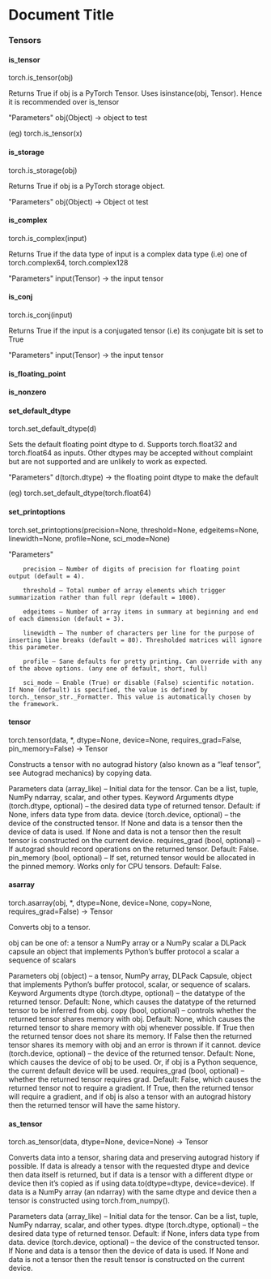# Document Title

### Tensors

#### is_tensor
torch.is_tensor(obj)

Returns True if obj is a PyTorch Tensor. Uses isinstance(obj, Tensor). Hence it is recommended over is_tensor

"Parameters"
    obj(Object) -> object to test
    
(eg) torch.is_tensor(x)

#### is_storage
torch.is_storage(obj)

Returns True if obj is a PyTorch storage object.

"Parameters"
    obj(Object) -> Object ot test
    
#### is_complex
torch.is_complex(input)

Returns True if the data type of input is a complex data type (i.e) one of torch.complex64, torch.complex128

"Parameters"
    input(Tensor) -> the input tensor

#### is_conj
torch.is_conj(input)

Returns True if the input is a conjugated tensor (i.e) its conjugate bit is set to True

"Parameters"
    input(Tensor) -> the input tensor
    
#### is_floating_point
#### is_nonzero
#### set_default_dtype
torch.set_default_dtype(d)

Sets the default floating point dtype to d. Supports torch.float32 and torch.float64 as inputs. Other dtypes may be accepted without complaint but are not supported and are unlikely to work as expected.

"Parameters"
    d(torch.dtype) -> the floating point dtype to make the default
    
(eg) torch.set_default_dtype(torch.float64)

#### set_printoptions
torch.set_printoptions(precision=None, threshold=None, edgeitems=None, linewidth=None, profile=None, sci_mode=None)

"Parameters"
    

        precision – Number of digits of precision for floating point output (default = 4).

        threshold – Total number of array elements which trigger summarization rather than full repr (default = 1000).

        edgeitems – Number of array items in summary at beginning and end of each dimension (default = 3).

        linewidth – The number of characters per line for the purpose of inserting line breaks (default = 80). Thresholded matrices will ignore this parameter.

        profile – Sane defaults for pretty printing. Can override with any of the above options. (any one of default, short, full)

        sci_mode – Enable (True) or disable (False) scientific notation. If None (default) is specified, the value is defined by torch._tensor_str._Formatter. This value is automatically chosen by the framework.

#### tensor
torch.tensor(data, *, dtype=None, device=None, requires_grad=False, pin_memory=False) → Tensor

Constructs a tensor with no autograd history (also known as a “leaf tensor”, see Autograd mechanics) by copying data.


Parameters
    data (array_like) – Initial data for the tensor. Can be a list, tuple, NumPy ndarray, scalar, and other types.
Keyword Arguments
        dtype (torch.dtype, optional) – the desired data type of returned tensor. Default: if None, infers data type from data.
        device (torch.device, optional) – the device of the constructed tensor. If None and data is a tensor then the device of data is used. If None and data is not a tensor then the result tensor is constructed on the current device.
        requires_grad (bool, optional) – If autograd should record operations on the returned tensor. Default: False.
        pin_memory (bool, optional) – If set, returned tensor would be allocated in the pinned memory. Works only for CPU tensors. Default: False.

#### asarray
torch.asarray(obj, *, dtype=None, device=None, copy=None, requires_grad=False) → Tensor

Converts obj to a tensor.

obj can be one of:
    a tensor
    a NumPy array or a NumPy scalar
    a DLPack capsule
    an object that implements Python’s buffer protocol
    a scalar
    a sequence of scalars


Parameters
    obj (object) – a tensor, NumPy array, DLPack Capsule, object that implements Python’s buffer protocol, scalar, or sequence of scalars.
Keyword Arguments
        dtype (torch.dtype, optional) – the datatype of the returned tensor. Default: None, which causes the datatype of the returned tensor to be inferred from obj.
        copy (bool, optional) – controls whether the returned tensor shares memory with obj. Default: None, which causes the returned tensor to share memory with obj whenever possible. If True then the returned tensor does not share its memory. If False then the returned tensor shares its memory with obj and an error is thrown if it cannot.
        device (torch.device, optional) – the device of the returned tensor. Default: None, which causes the device of obj to be used. Or, if obj is a Python sequence, the current default device will be used.
        requires_grad (bool, optional) – whether the returned tensor requires grad. Default: False, which causes the returned tensor not to require a gradient. If True, then the returned tensor will require a gradient, and if obj is also a tensor with an autograd history then the returned tensor will have the same history.

#### as_tensor 
torch.as_tensor(data, dtype=None, device=None) → Tensor

Converts data into a tensor, sharing data and preserving autograd history if possible.
If data is already a tensor with the requested dtype and device then data itself is returned, but if data is a tensor with a different dtype or device then it’s copied as if using data.to(dtype=dtype, device=device).
If data is a NumPy array (an ndarray) with the same dtype and device then a tensor is constructed using torch.from_numpy().


Parameters
        data (array_like) – Initial data for the tensor. Can be a list, tuple, NumPy ndarray, scalar, and other types.
        dtype (torch.dtype, optional) – the desired data type of returned tensor. Default: if None, infers data type from data.
        device (torch.device, optional) – the device of the constructed tensor. If None and data is a tensor then the device of data is used. If None and data is not a tensor then the result tensor is constructed on the current device.

